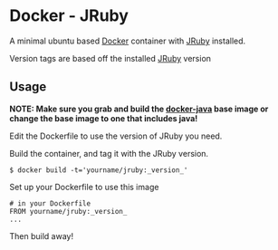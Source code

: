 # Docker - JRuby

A minimal ubuntu based [Docker](http://www.docker.com) container with [JRuby](http://jruby.org) installed.

Version tags are based off the installed [JRuby](http://jruby.org) version

## Usage

**NOTE: Make sure you grab and build the [docker-java](https://github.com/timelinelabs/docker-java) base image or change the base image to one that includes java!**

Edit the Dockerfile to use the version of JRuby you need. 

Build the container, and tag it with the JRuby version.

```
$ docker build -t='yourname/jruby:_version_'
```

Set up your Dockerfile to use this image

```
# in your Dockerfile
FROM yourname/jruby:_version_
...
```

Then build away!